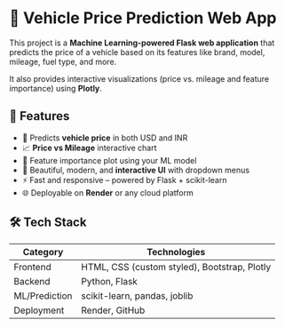 # 🚗 Vehicle Price Prediction Web App

This project is a **Machine Learning-powered Flask web application** that predicts the price of a vehicle based on its features like brand, model, mileage, fuel type, and more.

It also provides interactive visualizations (price vs. mileage and feature importance) using **Plotly**.

## 🚀 Features

- 🔮 Predicts **vehicle price** in both USD and INR
- 📈 **Price vs Mileage** interactive chart
- 🧠 Feature importance plot using your ML model
- 🎨 Beautiful, modern, and **interactive UI** with dropdown menus
- ⚡ Fast and responsive – powered by Flask + scikit-learn
- 🌐 Deployable on **Render** or any cloud platform

## 🛠️ Tech Stack

| Category      | Technologies                    |
|---------------|----------------------------------|
| Frontend      | HTML, CSS (custom styled), Bootstrap, Plotly |
| Backend       | Python, Flask                   |
| ML/Prediction | scikit-learn, pandas, joblib    |
| Deployment    | Render, GitHub                  |
